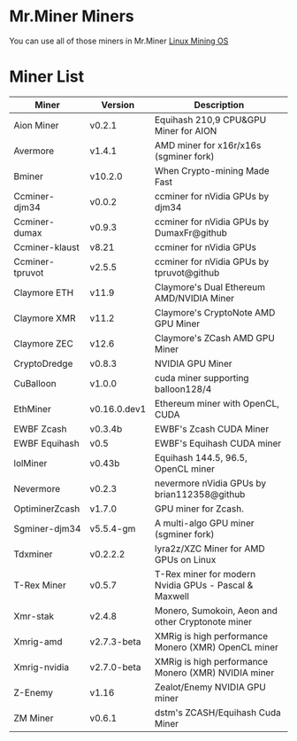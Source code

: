 # Mr.Miner Miners
You can use all of those miners in  Mr.Miner [Linux Mining OS](https://mrminer.co)


# Miner List

| Miner | Version | Description |
| ----------------- | ------------- | ------------- |
| Aion Miner | v0.2.1 | Equihash 210,9 CPU&GPU Miner for AION |
| Avermore | v1.4.1 | AMD miner for x16r/x16s (sgminer fork) |
| Bminer | v10.2.0 | When Crypto-mining Made Fast |
| Ccminer-djm34 | v0.0.2 | ccminer for nVidia GPUs by djm34 |
| Ccminer-dumax | v0.9.3 | ccminer for nVidia GPUs by DumaxFr@github |
| Ccminer-klaust | v8.21 | ccminer for nVidia GPUs |
| Ccminer-tpruvot | v2.5.5 | ccminer for nVidia GPUs by tpruvot@github |
| Claymore ETH | v11.9 | Claymore's Dual Ethereum AMD/NVIDIA Miner |
| Claymore XMR | v11.2 | Claymore's CryptoNote AMD GPU Miner |
| Claymore ZEC | v12.6 | Claymore's ZCash AMD GPU Miner |
| CryptoDredge | v0.8.3 | NVIDIA GPU Miner |
| CuBalloon | v1.0.0 | cuda miner supporting balloon128/4 |
| EthMiner | v0.16.0.dev1 | Ethereum miner with OpenCL, CUDA |
| EWBF Zcash | v0.3.4b | EWBF's Zcash CUDA Miner  |
| EWBF Equihash | v0.5 | EWBF's Equihash CUDA miner |
| lolMiner | v0.43b | Equihash 144.5, 96.5, OpenCL miner |
| Nevermore | v0.2.3 | nevermore nVidia GPUs by brian112358@github |
| OptiminerZcash | v1.7.0 | GPU miner for Zcash. |
| Sgminer-djm34 | v5.5.4-gm | A multi-algo GPU miner (sgminer fork) |
| Tdxminer | v0.2.2.2 | lyra2z/XZC Miner for AMD GPUs on Linux |
| T-Rex Miner | v0.5.7 | T-Rex miner for modern Nvidia GPUs - Pascal & Maxwell |
| Xmr-stak  | v2.4.8 | Monero, Sumokoin, Aeon and other Cryptonote miner |
| Xmrig-amd | v2.7.3-beta | XMRig is high performance Monero (XMR) OpenCL miner |
| Xmrig-nvidia | v2.7.0-beta | XMRig is high performance Monero (XMR) NVIDIA miner |
| Z-Enemy | v1.16 | Zealot/Enemy NVIDIA GPU miner |
| ZM Miner | v0.6.1 | dstm's ZCASH/Equihash Cuda Miner |
